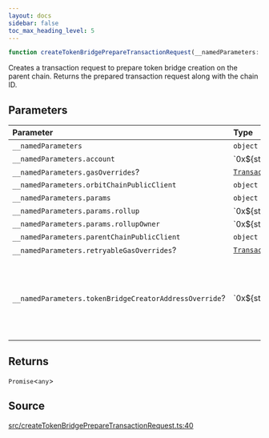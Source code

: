```yaml
---
layout: docs
sidebar: false
toc_max_heading_level: 5
---
```


```ts
function createTokenBridgePrepareTransactionRequest(__namedParameters: object): Promise<any>
```

Creates a transaction request to prepare token bridge creation on the parent
chain. Returns the prepared transaction request along with the chain ID.

## Parameters

| Parameter | Type | Description |
| :------ | :------ | :------ |
| `__namedParameters` | `object` | - |
| `__namedParameters.account` | \`0x$\{string\}\` | - |
| `__namedParameters.gasOverrides`? | [`TransactionRequestGasOverrides`](../../utils/gasOverrides/type-aliases/TransactionRequestGasOverrides.md) | - |
| `__namedParameters.orbitChainPublicClient` | `object` | - |
| `__namedParameters.params` | `object` | - |
| `__namedParameters.params.rollup` | \`0x$\{string\}\` | - |
| `__namedParameters.params.rollupOwner` | \`0x$\{string\}\` | - |
| `__namedParameters.parentChainPublicClient` | `object` | - |
| `__namedParameters.retryableGasOverrides`? | [`TransactionRequestRetryableGasOverrides`](../type-aliases/TransactionRequestRetryableGasOverrides.md) | - |
| `__namedParameters.tokenBridgeCreatorAddressOverride`? | \`0x$\{string\}\` | Specifies a custom address for the TokenBridgeCreator. By default, the address will be automatically detected based on the provided chain. |

## Returns

`Promise`\<`any`\>

## Source

[src/createTokenBridgePrepareTransactionRequest.ts:40](https://github.com/OffchainLabs/arbitrum-orbit-sdk/blob/9d5595a042e42f7d6b9af10a84816c98ea30f330/src/createTokenBridgePrepareTransactionRequest.ts#L40)
